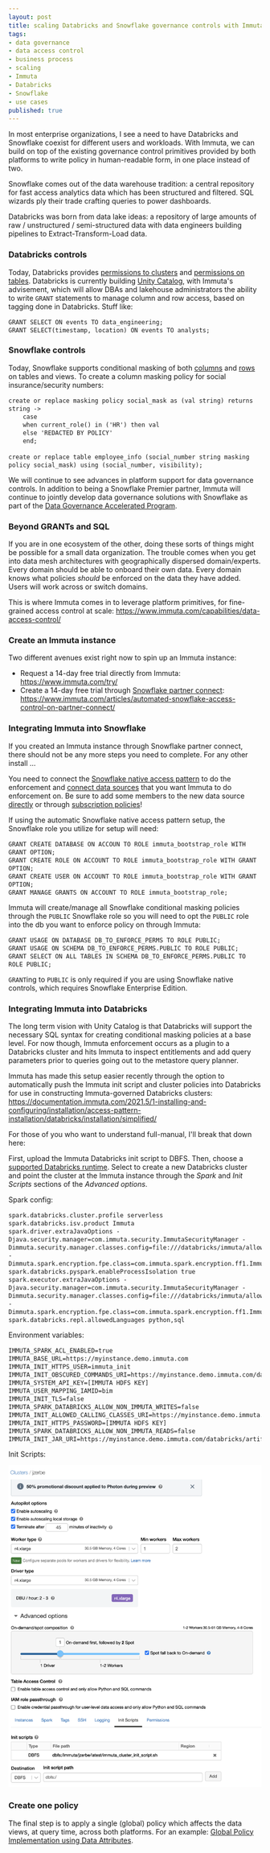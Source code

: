 ```yaml
---
layout: post
title: scaling Databricks and Snowflake governance controls with Immuta
tags:
- data governance
- data access control
- business process
- scaling
- Immuta
- Databricks
- Snowflake
- use cases
published: true
---
```

In most enterprise organizations, I see a need to have Databricks and Snowflake coexist for different
users and workloads. With Immuta, we can build on top of the existing governance control primitives
provided by both platforms to write policy in human-readable form, in one place instead of two.

Snowflake comes out of the data warehouse tradition: a central repository for fast access
analytics data which has been structured and filtered.
SQL wizards ply their trade crafting queries to power dashboards.

Databricks was born from data lake ideas: a repository of
large amounts of raw / unstructured / semi-structured data with data engineers building pipelines
to Extract-Transform-Load data.

### Databricks controls
Today, Databricks provides
[permissions to clusters](https://docs.databricks.com/security/access-control/cluster-acl.html) and
[permissions on tables](https://docs.databricks.com/security/access-control/table-acls/index.html).
Databricks is currently building [Unity Catalog](https://databricks.com/product/unity-catalog),
with Immuta's advisement,
which will allow DBAs and lakehouse administrators the ability to write `GRANT` statements
to manage column and row access, based on tagging done in Databricks. Stuff like:

    GRANT SELECT ON events TO data_engineering;
    GRANT SELECT(timestamp, location) ON events TO analysts;

### Snowflake controls
Today, Snowflake supports conditional masking of both
[columns](https://docs.snowflake.com/en/user-guide/security-column-intro.html#apply-a-conditional-masking-policy-on-a-column) and
[rows](https://docs.snowflake.com/en/user-guide/security-row-intro.html#apply-a-row-access-policy-to-a-table-or-view)
on tables and views. To create a column masking policy for social insurance/security numbers:

    create or replace masking policy social_mask as (val string) returns string ->
        case
        when current_role() in ('HR') then val
        else 'REDACTED BY POLICY'
        end;

    create or replace table employee_info (social_number string masking policy social_mask) using (social_number, visibility);

We will continue to see advances in platform support for data governance controls.
In addition to being a Snowflake Premier partner, Immuta will continue to jointly develop data governance
solutions with Snowflake as part of the
[Data Governance Accelerated Program](https://www.businesswire.com/news/home/20211116006058/en/Immuta-Joins-Snowflake%E2%80%99s-Data-Governance-Accelerated-Program).

### Beyond GRANTs and SQL
If you are in one ecosystem of the other,
doing these sorts of things might be possible for a small data organization.
The trouble comes when you get into data mesh architectures with geographically dispersed domain/experts.
Every domain should be able to onboard their own data. Every domain knows what policies _should_ be
enforced on the data they have added. Users will work across or switch domains.

This is where Immuta comes in to leverage platform primitives, for fine-grained access control at scale:
<https://www.immuta.com/capabilities/data-access-control/>

### Create an Immuta instance
Two different avenues exist right now to spin up an Immuta instance:
- Request a 14-day free trial directly from Immuta: <https://www.immuta.com/try/>
- Create a 14-day free trial through
[Snowflake partner connect](https://docs.snowflake.com/en/user-guide/ecosystem-partner-connect.html): <https://www.immuta.com/articles/automated-snowflake-access-control-on-partner-connect/>

### Integrating Immuta into Snowflake
If you created an Immuta instance through Snowflake partner connect,
there should not be any more steps you need to complete. For any other install ...

You need to connect the
[Snowflake native access pattern](https://documentation.immuta.com/SaaS/1-installing-and-configuring/installation/access-pattern-installation/snowflake/)
to do the enforcement and
[connect data sources](https://documentation.immuta.com/SaaS/4-connecting-data/creating-data-sources/storage-technologies/general/snowflake-tutorial/)
that you want Immuta to do enforcement on.
Be sure to add some members to the new data source
[directly](https://documentation.immuta.com/SaaS/prologue/immuta-ui/data-source-page/#members-tab) or through
[subscription policies](https://documentation.immuta.com/SaaS/3-writing-global-policies-for-compliance/global-policy-builder/subscription-policy-tutorial/)!

If using the automatic Snowflake native access pattern setup, the Snowflake role you utilize for setup will need:

    GRANT CREATE DATABASE ON ACCOUN TO ROLE immuta_bootstrap_role WITH GRANT OPTION;
    GRANT CREATE ROLE ON ACCOUNT TO ROLE immuta_bootstrap_role WITH GRANT OPTION;
    GRANT CREATE USER ON ACCOUNT TO ROLE immuta_bootstrap_role WITH GRANT OPTION;
    GRANT MANAGE GRANTS ON ACCOUNT TO ROLE immuta_bootstrap_role;

Immuta will create/manage all Snowflake conditional masking policies through the `PUBLIC` Snowflake role
so you will need to opt the `PUBLIC` role into the db you want to enforce policy on through Immuta:

    GRANT USAGE ON DATABASE DB_TO_ENFORCE_PERMS TO ROLE PUBLIC;
    GRANT USAGE ON SCHEMA DB_TO_ENFORCE_PERMS.PUBLIC TO ROLE PUBLIC;
    GRANT SELECT ON ALL TABLES IN SCHEMA DB_TO_ENFORCE_PERMS.PUBLIC TO ROLE PUBLIC;

`GRANT`ing to `PUBLIC` is only required if you are using Snowflake native controls,
which requires Snowflake Enterprise Edition.

### Integrating Immuta into Databricks
The long term vision with Unity Catalog is that Databricks will support the necessary SQL syntax for
creating conditional masking policies at a base level. For now though, Immuta enforcement occurs as a plugin to
a Databricks cluster and hits Immuta to inspect entitlements and add query parameters prior to queries
going out to the metastore query planner.

Immuta has made this setup easier recently through the option to automatically push the Immuta init script
and cluster policies into Databricks for use in constructing Immuta-governed Databricks clusters:
<https://documentation.immuta.com/2021.5/1-installing-and-configuring/installation/access-pattern-installation/databricks/installation/simplified/>

For those of you who want to understand full-manual, I'll break that down here:

First, upload the Immuta Databricks init script to DBFS.
Then, choose a [supported Databricks runtime](https://documentation.immuta.com/SaaS/1-installing-and-configuring/installation/access-pattern-installation/databricks/installation/#supported-databricks-runtimes).
Select to create a new Databricks cluster and point the cluster at the Immuta instance through the
_Spark_ and _Init Scripts_ sections of the _Advanced options_.

Spark config:

    spark.databricks.cluster.profile serverless
    spark.databricks.isv.product Immuta
    spark.driver.extraJavaOptions -Djava.security.manager=com.immuta.security.ImmutaSecurityManager -Dimmuta.security.manager.classes.config=file:///databricks/immuta/allowedCallingClasses.json -Dimmuta.spark.encryption.fpe.class=com.immuta.spark.encryption.ff1.ImmutaFF1Service
    spark.databricks.pyspark.enableProcessIsolation true
    spark.executor.extraJavaOptions -Djava.security.manager=com.immuta.security.ImmutaSecurityManager -Dimmuta.security.manager.classes.config=file:///databricks/immuta/allowedCallingClasses.json -Dimmuta.spark.encryption.fpe.class=com.immuta.spark.encryption.ff1.ImmutaFF1Service
    spark.databricks.repl.allowedLanguages python,sql

Environment variables:

    IMMUTA_SPARK_ACL_ENABLED=true
    IMMUTA_BASE_URL=https://myinstance.demo.immuta.com
    IMMUTA_INIT_HTTPS_USER=immuta_init
    IMMUTA_INIT_OBSCURED_COMMANDS_URI=https://myinstance.demo.immuta.com/databricks/artifacts/obscuredCommands.yaml
    IMMUTA_SYSTEM_API_KEY=[IMMUTA HDFS KEY]
    IMMUTA_USER_MAPPING_IAMID=bim
    IMMUTA_INIT_TLS=false
    IMMUTA_SPARK_DATABRICKS_ALLOW_NON_IMMUTA_WRITES=false
    IMMUTA_INIT_ALLOWED_CALLING_CLASSES_URI=https://myinstance.demo.immuta.com/databricks/artifacts/allowedCallingClasses.json
    IMMUTA_INIT_HTTPS_PASSWORD=[IMMUTA HDFS KEY]
    IMMUTA_SPARK_DATABRICKS_ALLOW_NON_IMMUTA_READS=false
    IMMUTA_INIT_JAR_URI=https://myinstance.demo.immuta.com/databricks/artifacts/immuta_plugin.jar

Init Scripts:

![](/public/images/databricks_cluster_init.png)

### Create one policy
The final step is to apply a single (global) policy which affects the data views, at query time,
across both platforms. For an example:
[Global Policy Implementation using Data Attributes](https://www.youtube.com/watch?v=ZzCQ7n8G0_Q).
